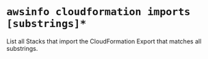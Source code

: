 # `awsinfo cloudformation imports [substrings]*`

List all Stacks that import the CloudFormation Export that matches all substrings.
